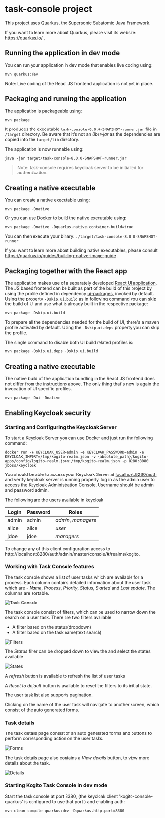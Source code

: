 # task-console project

This project uses Quarkus, the Supersonic Subatomic Java Framework.

If you want to learn more about Quarkus, please visit its website: https://quarkus.io/ .

## Running the application in dev mode

You can run your application in dev mode that enables live coding using:
```
mvn quarkus:dev
```
Note: Live coding of the React JS frontend application is not yet in place.

## Packaging and running the application

The application is packageable using:
```
mvn package
```
It produces the executable `task-console-8.0.0-SNAPSHOT-runner.jar` file in `/target` directory.
Be aware that it’s not an _über-jar_ as the dependencies are copied into the `target/lib` directory.

The application is now runnable using:
```
java -jar target/task-console-8.0.0-SNAPSHOT-runner.jar
```

> Note: task-console requires keycloak server to be initialied for authentication.

## Creating a native executable

You can create a native executable using: 
```
mvn package -Dnative
```

Or you can use Docker to build the native executable using:
```
mvn package -Dnative -Dquarkus.native.container-build=true
```

You can then execute your binary: `./target/task-console-8.0.0-SNAPSHOT-runner`

If you want to learn more about building native executables, please consult https://quarkus.io/guides/building-native-image-guide .

## Packaging together with the React app


The application makes use of a separately developed [React UI application](../ui-packages/packages/task-console/package.json). The JS based frontend can be built as part of the build of this project by using the profile defined in dependency [ui-packages](../ui-packages/pom.xml), invoked by default. Using the property `-Dskip.ui.build` as in following command you can skip the build of UI and use what is already built in the respective package:

```
mvn package -Dskip.ui.build
```

To prepare all the dependencies needed for the build of UI, there's a maven profile activated by default. Using the `-Dskip.ui.deps` property you can skip the profile.

The single command to disable both UI build related profiles is:
```
mvn package -Dskip.ui.deps -Dskip.ui.build
```

## Creating a native executable
The native build of the application bundling in the React JS frontend does not differ from the instructions above. The only thing that's new is again the invocation of UI specific profiles.
```
mvn package -Dui -Dnative
```

## Enabling Keycloak security

### Starting and Configuring the Keycloak Server

To start a Keycloak Server you can use Docker and just run the following command:

```
docker run -e KEYCLOAK_USER=admin -e KEYCLOAK_PASSWORD=admin -e KEYCLOAK_IMPORT=/tmp/kogito-realm.json -v {absolute_path}/kogito-apps/config/kogito-realm.json:/tmp/kogito-realm.json -p 8280:8080 jboss/keycloak
```

You should be able to access your Keycloak Server at [localhost:8280/auth](http://localhost:8280)
and verify keycloak server is running properly: log in as the admin user to access the Keycloak Administration Console. 
Username should be admin and password admin.

The following are the users available in keycloak

| Login         | Password   | Roles               |
| ------------- | ---------- | ------------------- |
|    admin      |   admin    | *admin*, *managers* |
|    alice      |   alice    | *user*              |
|    jdoe       |   jdoe     | *managers*          |

To change any of this client configuration access to http://localhost:8280/auth/admin/master/console/#/realms/kogito.

### Working with Task Console features

The task console shows a list of user tasks which are available for a process. Each column contains detailed information about the user task which are - *Name*, *Process*, *Priority*, *Status*, *Started* and *Last update*. The columns are sortable.

![Task Console](./docs/taskconsole.png?raw=true "TaskConsole")

The task console consist of filters, which can be used to narrow down the search on a user task. There are two filters available

- A filter based on the status(dropdown)
- A filter based on the task name(text search)

![Filters](./docs/filters.png?raw=true "Filters")

The *Status* filter can be dropped down to view the and select the states available

![States](./docs/states.png?raw=true "States")

A *refresh* button is available to refresh the list of user tasks

A *Reset to default* button is available to reset the filters to its initial state.

The user task list also supports pagination.

Clicking on the name of the user task will navigate to another screen, which consist of the auto generated forms.

### Task details

The task details page consist of an auto generated forms and buttons to perform corresponding action on the user tasks.

![Forms](./docs/forms.png?raw=true "Forms")

The task details page also contains a *View details* button, to view more details about the task.

![Details](./docs/details.png?raw=true "Details")

### Starting Kogito Task Console in dev mode

Start the task console at port 8380, (the keycloak client 'kogito-console-quarkus' is configured to use that port )
and enabling auth:

```
mvn clean compile quarkus:dev -Dquarkus.http.port=8380
```
